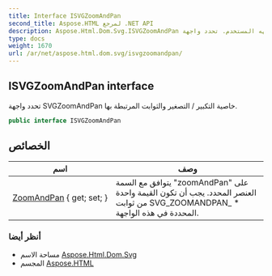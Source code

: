 ```yaml
---
title: Interface ISVGZoomAndPan
second_title: Aspose.HTML لمرجع .NET API
description: Aspose.Html.Dom.Svg.ISVGZoomAndPan واجهه المستخدم. تحدد واجهة SVGZoomAndPan خاصية التكبير / التصغير والثوابت المرتبطة بها.
type: docs
weight: 1670
url: /ar/net/aspose.html.dom.svg/isvgzoomandpan/
---
```

## ISVGZoomAndPan interface

تحدد واجهة SVGZoomAndPan خاصية التكبير / التصغير والثوابت المرتبطة بها.

```csharp
public interface ISVGZoomAndPan
```

## الخصائص

| اسم | وصف |
| --- | --- |
| [ZoomAndPan](../../aspose.html.dom.svg/isvgzoomandpan/zoomandpan/) { get; set; } | يتوافق مع السمة "zoomAndPan" على العنصر المحدد. يجب أن تكون القيمة واحدة من ثوابت SVG_ZOOMANDPAN_ * المحددة في هذه الواجهة. |

### أنظر أيضا

* مساحة الاسم [Aspose.Html.Dom.Svg](../../aspose.html.dom.svg/)
* المجسم [Aspose.HTML](../../)


